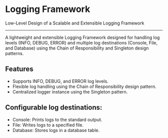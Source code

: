 # Logging Framework
Low-Level Design of a Scalable and Extensible Logging Framework
________________________________________________________________

A lightweight and extensible Logging Framework designed for handling log levels (INFO, DEBUG, ERROR) and multiple log destinations (Console, File, and Database) using the Chain of Responsibility and Singleton design patterns.

## Features
* Supports INFO, DEBUG, and ERROR log levels.
* Flexible log handling using the Chain of Responsibility design pattern.
* Centralized logger instance using the Singleton pattern.
## Configurable log destinations:
* Console: Prints logs to the standard output.
* File: Writes logs to a specified file.
* Database: Stores logs in a database table.
